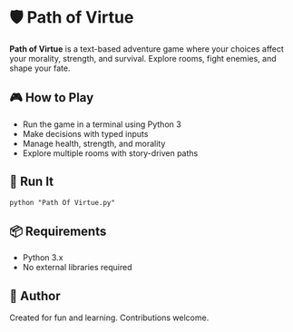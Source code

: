 <!DOCTYPE html>
<html lang="en">
<head>
  <meta charset="UTF-8">
</head>
<body>
  <h1>🛡️ Path of Virtue</h1>
  <p><strong>Path of Virtue</strong> is a text-based adventure game where your choices affect your morality, strength, and survival. Explore rooms, fight enemies, and shape your fate.</p>

  <h2>🎮 How to Play</h2>
  <ul>
    <li>Run the game in a terminal using Python 3</li>
    <li>Make decisions with typed inputs</li>
    <li>Manage health, strength, and morality</li>
    <li>Explore multiple rooms with story-driven paths</li>
  </ul>

  <h2>🚀 Run It</h2>
  <pre><code>python "Path Of Virtue.py"</code></pre>

  <h2>📦 Requirements</h2>
  <ul>
    <li>Python 3.x</li>
    <li>No external libraries required</li>
  </ul>

  <h2>👤 Author</h2>
  <p>Created for fun and learning. Contributions welcome.</p>
</body>
</html>
